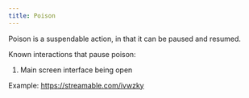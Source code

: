 ```yaml
---
title: Poison
---
```


Poison is a suspendable action, in that it can be paused and resumed.

Known interactions that pause poison:

1. Main screen interface being open

Example: https://streamable.com/ivwzky
